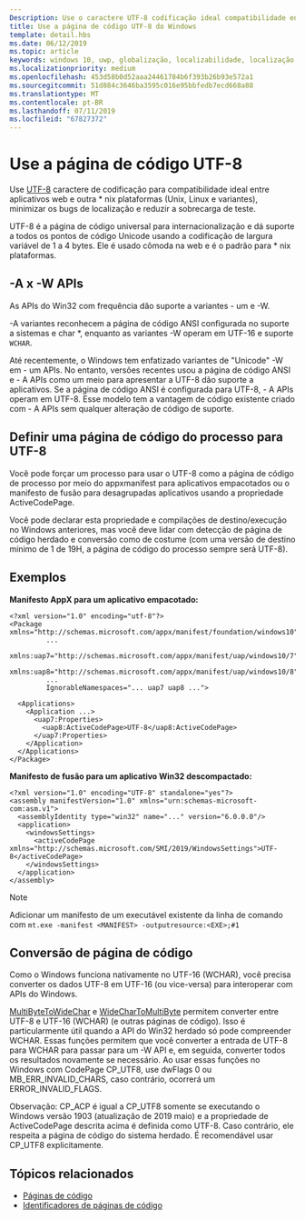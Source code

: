 ```yaml
---
Description: Use o caractere UTF-8 codificação ideal compatibilidade entre aplicativos web e outro * nix plataformas (Unix, Linux e variantes), minimizar os bugs de localização e reduzir a sobrecarga de teste.
title: Use a página de código UTF-8 do Windows
template: detail.hbs
ms.date: 06/12/2019
ms.topic: article
keywords: windows 10, uwp, globalização, localizabilidade, localização
ms.localizationpriority: medium
ms.openlocfilehash: 453d58b0d52aaa24461784b6f393b26b93e572a1
ms.sourcegitcommit: 51d884c3646ba3595c016e95bbfedb7ecd668a88
ms.translationtype: MT
ms.contentlocale: pt-BR
ms.lasthandoff: 07/11/2019
ms.locfileid: "67827372"
---
```

# <a name="use-the-utf-8-code-page"></a>Use a página de código UTF-8

Use [UTF-8](http://www.utf-8.com/) caractere de codificação para compatibilidade ideal entre aplicativos web e outra * nix plataformas (Unix, Linux e variantes), minimizar os bugs de localização e reduzir a sobrecarga de teste.

UTF-8 é a página de código universal para internacionalização e dá suporte a todos os pontos de código Unicode usando a codificação de largura variável de 1 a 4 bytes. Ele é usado cômoda na web e é o padrão para * nix plataformas.

## <a name="-a-vs--w-apis"></a>-A x -W APIs
  
As APIs do Win32 com frequência dão suporte a variantes - um e -W.

-A variantes reconhecem a página de código ANSI configurada no suporte a sistemas e char *, enquanto as variantes -W operam em UTF-16 e suporte `WCHAR`.

Até recentemente, o Windows tem enfatizado variantes de "Unicode" -W em - um APIs. No entanto, versões recentes usou a página de código ANSI e - A APIs como um meio para apresentar a UTF-8 dão suporte a aplicativos. Se a página de código ANSI é configurada para UTF-8, - A APIs operam em UTF-8. Esse modelo tem a vantagem de código existente criado com - A APIs sem qualquer alteração de código de suporte.

## <a name="set-a-process-code-page-to-utf-8"></a>Definir uma página de código do processo para UTF-8

Você pode forçar um processo para usar o UTF-8 como a página de código de processo por meio do appxmanifest para aplicativos empacotados ou o manifesto de fusão para desagrupadas aplicativos usando a propriedade ActiveCodePage.

Você pode declarar esta propriedade e compilações de destino/execução no Windows anteriores, mas você deve lidar com detecção de página de código herdado e conversão como de costume (com uma versão de destino mínimo de 1 de 19H, a página de código do processo sempre será UTF-8).

## <a name="examples"></a>Exemplos

**Manifesto AppX para um aplicativo empacotado:**

```xaml
<?xml version="1.0" encoding="utf-8"?>
<Package xmlns="http://schemas.microsoft.com/appx/manifest/foundation/windows10"
         ...
         xmlns:uap7="http://schemas.microsoft.com/appx/manifest/uap/windows10/7"
         xmlns:uap8="http://schemas.microsoft.com/appx/manifest/uap/windows10/8"
         ...
         IgnorableNamespaces="... uap7 uap8 ...">

  <Applications>
    <Application ...>
      <uap7:Properties>
        <uap8:ActiveCodePage>UTF-8</uap8:ActiveCodePage>
      </uap7:Properties>
    </Application>
  </Applications>
</Package>
```

**Manifesto de fusão para um aplicativo Win32 descompactado:**

``` xaml
<?xml version="1.0" encoding="UTF-8" standalone="yes"?>
<assembly manifestVersion="1.0" xmlns="urn:schemas-microsoft-com:asm.v1">
  <assemblyIdentity type="win32" name="..." version="6.0.0.0"/>
  <application>
    <windowsSettings>
      <activeCodePage xmlns="http://schemas.microsoft.com/SMI/2019/WindowsSettings">UTF-8</activeCodePage>
    </windowsSettings>
  </application>
</assembly>
```

> [!NOTE]
> Adicionar um manifesto de um executável existente da linha de comando com `mt.exe -manifest <MANIFEST> -outputresource:<EXE>;#1`

## <a name="code-page-conversion"></a>Conversão de página de código

Como o Windows funciona nativamente no UTF-16 (WCHAR), você precisa converter os dados UTF-8 em UTF-16 (ou vice-versa) para interoperar com APIs do Windows.

[MultiByteToWideChar](https://docs.microsoft.com/windows/desktop/api/stringapiset/nf-stringapiset-multibytetowidechar) e [WideCharToMultiByte](https://docs.microsoft.com/windows/desktop/api/stringapiset/nf-stringapiset-widechartomultibyte) permitem converter entre UTF-8 e UTF-16 (WCHAR) (e outras páginas de código). Isso é particularmente útil quando a API do Win32 herdado só pode compreender WCHAR. Essas funções permitem que você converter a entrada de UTF-8 para WCHAR para passar para um -W API e, em seguida, converter todos os resultados novamente se necessário.
Ao usar essas funções no Windows com CodePage CP_UTF8, use dwFlags 0 ou MB_ERR_INVALID_CHARS, caso contrário, ocorrerá um ERROR_INVALID_FLAGS.

Observação: CP_ACP é igual a CP_UTF8 somente se executando o Windows versão 1903 (atualização de 2019 maio) e a propriedade de ActiveCodePage descrita acima é definida como UTF-8. Caso contrário, ele respeita a página de código do sistema herdado. É recomendável usar CP_UTF8 explicitamente.

## <a name="related-topics"></a>Tópicos relacionados

- [Páginas de código](https://docs.microsoft.com/windows/desktop/Intl/code-pages)
- [Identificadores de páginas de código](https://docs.microsoft.com/windows/desktop/Intl/code-page-identifiers)
